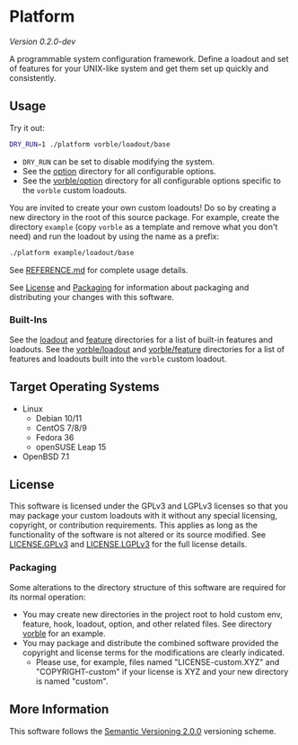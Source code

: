 # Platform

*Version 0.2.0-dev*

A programmable system configuration framework. Define a loadout and set of features for your UNIX-like system and get them set up quickly and consistently.

## Usage

Try it out:

```sh
DRY_RUN=1 ./platform vorble/loadout/base
```

* `DRY_RUN` can be set to disable modifying the system.
* See the [option](option) directory for all configurable options.
* See the [vorble/option](vorble/option) directory for all configurable options specific to the `vorble` custom loadouts.

You are invited to create your own custom loadouts! Do so by creating a new directory in the root of this source package. For example, create the directory `example` (copy `vorble` as a template and remove what you don't need) and run the loadout by using the name as a prefix:

```sh
./platform example/loadout/base
```

See [REFERENCE.md](REFERENCE.md) for complete usage details.

See [License](#License) and [Packaging](#Packaging) for information about packaging and distributing your changes with this software.

### Built-Ins

See the [loadout](loadout) and [feature](feature) directories for a list of built-in features and loadouts.
See the [vorble/loadout](vorble/loadout) and [vorble/feature](vorble/feature) directories for a list of features and loadouts built into the `vorble` custom loadout.

## Target Operating Systems

* Linux
  * Debian 10/11
  * CentOS 7/8/9
  * Fedora 36
  * openSUSE Leap 15
* OpenBSD 7.1

## License

This software is licensed under the GPLv3 and LGPLv3 licenses so that you may package your custom loadouts with it without any special licensing, copyright, or contribution requirements. This applies as long as the functionality of the software is not altered or its source modified. See [LICENSE.GPLv3](LICENSE.GPLv3) and [LICENSE.LGPLv3](LICENSE.LGPLv3) for the full license details.

### Packaging

Some alterations to the directory structure of this software are required for its normal operation:

* You may create new directories in the project root to hold custom env, feature, hook, loadout, option, and other related files. See directory [vorble](vorble) for an example.
* You may package and distribute the combined software provided the copyright and license terms for the modifications are clearly indicated.
  - Please use, for example, files named "LICENSE-custom.XYZ" and "COPYRIGHT-custom" if your license is XYZ and your new directory is named "custom".

## More Information

This software follows the [Semantic Versioning 2.0.0](https://semver.org/) versioning scheme.
